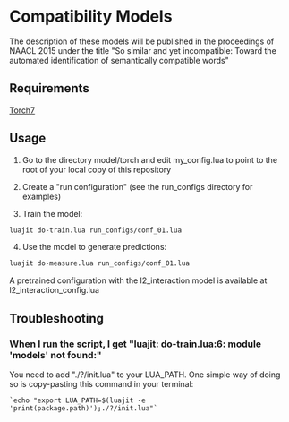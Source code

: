 # Compatibility Models
The description of these models will be published in the proceedings of NAACL 2015 under
the title "So similar and yet incompatible: Toward the automated identification of semantically compatible words"

## Requirements
[Torch7](http://torch.ch/)

## Usage

1. Go to the directory model/torch and edit my_config.lua to point to the root of your local copy of this repository

2. Create a "run configuration" (see the run_configs directory for examples)

3. Train the model:
```bash
luajit do-train.lua run_configs/conf_01.lua
```

4. Use the model to generate predictions:
```bash
luajit do-measure.lua run_configs/conf_01.lua
```

A pretrained configuration with the l2_interaction model is available at l2_interaction_config.lua

## Troubleshooting

### When I run the script, I get "luajit: do-train.lua:6: module 'models' not found:"

You need to add "./?/init.lua" to your LUA_PATH. One simple way of doing so is copy-pasting this command in your terminal:

    `echo "export LUA_PATH=$(luajit -e 'print(package.path)');./?/init.lua"`


